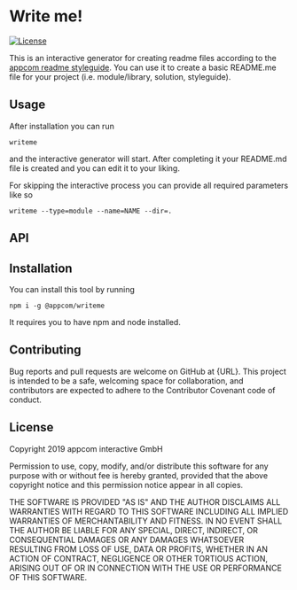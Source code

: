 # Write me!

[![License](https://img.shields.io/badge/License-ISC-blue.svg)](https://opensource.org/licenses/ISC)

This is an interactive generator for creating readme files according to the [appcom readme styleguide](https://github.com/appcom-interactive/appcom-styleguide-readme). 
You can use it to create a basic README.me file for your project (i.e. module/library, solution, styleguide).

## Usage
After installation you can run
```
writeme 
```
and the interactive generator will start. After completing it your README.md file is created and you can edit it to your liking.

For skipping the interactive process you can provide all required parameters like so
```
writeme --type=module --name=NAME --dir=.
```

## API
<!-- section: API -->
<!-- Describe the API of your module / library such that other developers know how to interact with it. -->

## Installation
You can install this tool by running 
```
npm i -g @appcom/writeme
```

It requires you to have npm and node installed.

## Contributing
Bug reports and pull requests are welcome on GitHub at {URL}. This project is intended to be a safe, welcoming space for
collaboration, and contributors are expected to adhere to the Contributor Covenant code of conduct.

## License
Copyright 2019 appcom interactive GmbH

Permission to use, copy, modify, and/or distribute this software for any purpose with or without fee is hereby granted, provided that the above copyright notice and this permission notice appear in all copies.

THE SOFTWARE IS PROVIDED "AS IS" AND THE AUTHOR DISCLAIMS ALL WARRANTIES WITH REGARD TO THIS SOFTWARE INCLUDING ALL IMPLIED WARRANTIES OF MERCHANTABILITY AND FITNESS. IN NO EVENT SHALL THE AUTHOR BE LIABLE FOR ANY SPECIAL, DIRECT, INDIRECT, OR CONSEQUENTIAL DAMAGES OR ANY DAMAGES WHATSOEVER RESULTING FROM LOSS OF USE, DATA OR PROFITS, WHETHER IN AN ACTION OF CONTRACT, NEGLIGENCE OR OTHER TORTIOUS ACTION, ARISING OUT OF OR IN CONNECTION WITH THE USE OR PERFORMANCE OF THIS SOFTWARE.
